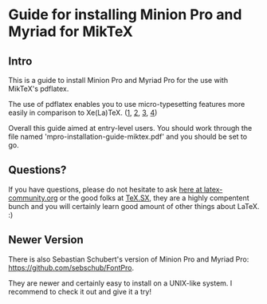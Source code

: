 Guide for installing Minion Pro and Myriad for MikTeX
====================

Intro
----------

This is a guide to install Minion Pro and Myriad Pro for the use with MikTeX's pdflatex.

The use of pdflatex enables you to use micro-typesetting features more easily in comparison to Xe(La)TeX. ([1](http://tex.stackexchange.com/questions/3094/drawbacks-of-xetex-luatex/), [2](http://tex.stackexchange.com/questions/2986/margin-kerning-in-xelatex-for-texlive-2010-how-to-enable), [3](http://tex.stackexchange.com/questions/72948/xelatex-mathspec-and-microtype-weird-error-messages), [4](http://tex.stackexchange.com/questions/45072/how-do-i-get-the-protrusion-to-work-in-xetex))

Overall this guide aimed at entry-level users. You should work through the file named 'mpro-installation-guide-miktex.pdf' and you should be set to go.

Questions?
-------------

If you have questions, please do not hesitate to ask [here at latex-community.org](http://latex-community.org/forum/viewtopic.php?f=48&t=9274) or the good folks at [TeX.SX](http://tex.stackexchange.com), they are a highly compentent bunch and you will certainly learn good amount of other things about LaTeX. :)

Newer Version
------------------

There is also Sebastian Schubert's version of Minion Pro and Myriad Pro: https://github.com/sebschub/FontPro.

They are newer and certainly easy to install on a UNIX-like system. I recommend to check it out and give it a try!